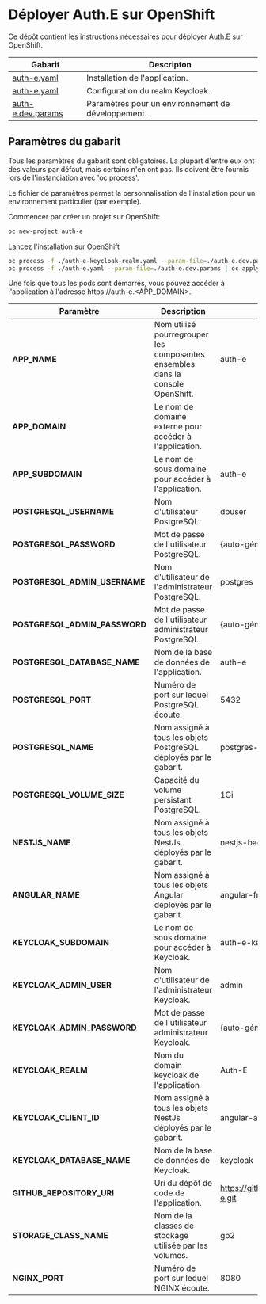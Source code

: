 # Déployer Auth.E sur OpenShift

Ce dépôt contient les instructions nécessaires pour déployer Auth.E sur OpenShift.

| Gabarit  | Descripton |
| -------- | ---------- |
| [auth-e.yaml](https://github.com/CQEN-QDCE/auth-e/blob/master/openshift/templates/auth-e.yaml) | Installation de l'application. |
| [auth-e.yaml](https://github.com/CQEN-QDCE/auth-e/blob/master/openshift/templates/auth-e-keycloak-realm.yaml) | Configuration du realm Keycloak. |
| [auth-e.dev.params](https://github.com/CQEN-QDCE/auth-e/blob/master/openshift/templates/auth-e.dev.params) | Paramètres pour un environnement de développement. |

## Paramètres du gabarit

Tous les paramètres du gabarit sont obligatoires. La plupart d'entre eux ont des valeurs par défaut, mais certains n'en ont pas. Ils doivent être fournis lors de l'instanciation avec 'oc process'.

Le fichier de paramètres permet la personnalisation de l'installation pour un environnement particulier (par exemple).

Commencer par créer un projet sur OpenShift:
```bash
oc new-project auth-e
```
Lancez l'installation sur OpenShift
```bash
oc process -f ./auth-e-keycloak-realm.yaml --param-file=./auth-e.dev.params | oc apply -f -
oc process -f ./auth-e.yaml --param-file=./auth-e.dev.params | oc apply -f -
```

Une fois que tous les pods sont démarrés, vous pouvez accéder à l'application à l'adresse https://auth-e.<APP_DOMAIN>.

| Paramètre | Description | Défaut      |
| --------- | ----------- | ----------- |
| **APP_NAME** | Nom utilisé pourregrouper les composantes ensembles dans la console OpenShift. | auth-e |
| **APP_DOMAIN** | Le nom de domaine externe pour accéder à l'application. | |
| **APP_SUBDOMAIN** | Le nom de sous domaine pour accéder à l'application. | auth-e |
| **POSTGRESQL_USERNAME** | Nom d'utilisateur PostgreSQL. | dbuser |
| **POSTGRESQL_PASSWORD** | Mot de passe de l'utilisateur PostgreSQL. | {auto-généré} |
| **POSTGRESQL_ADMIN_USERNAME** | Nom d'utilisateur de l'administrateur PostgreSQL. | postgres |
| **POSTGRESQL_ADMIN_PASSWORD** | Mot de passe de l'utilisateur administrateur PostgreSQL. | {auto-généré} |
| **POSTGRESQL_DATABASE_NAME** | Nom de la base de données de l'application. | auth-e |
| **POSTGRESQL_PORT** | Numéro de port sur lequel PostgreSQL écoute. | 5432 |
| **POSTGRESQL_NAME** | Nom assigné à tous les objets PostgreSQL déployés par le gabarit. | postgres-database |
| **POSTGRESQL_VOLUME_SIZE** | Capacité du volume persistant PostgreSQL. | 1Gi |
| **NESTJS_NAME** |  Nom assigné à tous les objets NestJs déployés par le gabarit. | nestjs-backend |
| **ANGULAR_NAME** |  Nom assigné à tous les objets Angular déployés par le gabarit. | angular-frontend |
| **KEYCLOAK_SUBDOMAIN** | Le nom de sous domaine pour accéder à Keycloak. | auth-e-keycloak |
| **KEYCLOAK_ADMIN_USER** | Nom d'utilisateur de l'administrateur Keycloak. | admin |
| **KEYCLOAK_ADMIN_PASSWORD** | Mot de passe de l'utilisateur administrateur Keycloak. | {auto-généré} |
| **KEYCLOAK_REALM** | Nom du domain keycloak de l'application | Auth-E |
| **KEYCLOAK_CLIENT_ID** |  Nom assigné à tous les objets NestJs déployés par le gabarit. | angular-app |
| **KEYCLOAK_DATABASE_NAME** | Nom de la base de données de Keycloak. | keycloak |
| **GITHUB_REPOSITORY_URI** | Uri du dépôt de code de l'application. | https://github.com/foxbike/auth-e.git |
| **STORAGE_CLASS_NAME** | Nom de la classes de stockage utilisée par les volumes. | gp2 |
| **NGINX_PORT** | Numéro de port sur lequel NGINX écoute. | 8080 |

